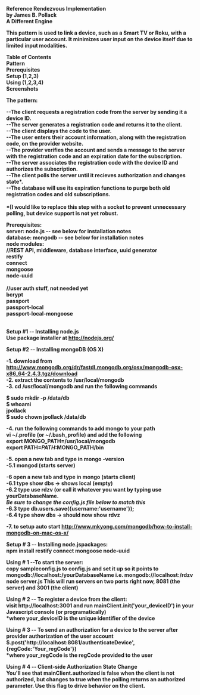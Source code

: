 <b>Reference Rendezvous Implementation<br>
by James B. Pollack<br>
A Different Engine<br>

This pattern is used to link a device, such as a Smart TV or Roku, with a particular user account.  It minimizes user input on the device itself due to limited input modalities. <br>

<b>Table of Contents</b><br>
Pattern<br>
Prerequisites<br>
Setup (1,2,3)<br>
Using (1,2,3,4)<br>
Screenshots<br>

<b>The pattern:<br>

--The client requests a registration code from the server by sending it a device ID.<br>
--The server generates a registration code and returns it to the client.<br>
--The client displays the code to the user.<br>
--The user enters their account information, along with the registration code, on the provider website.<br>
--The provider verifies the account and sends a message to the server with the registration code and an expiration date for the subscription.<br>
--The server associates the registration code with the device ID and authorizes the subscription.<br>
--The client polls the server until it recieves authorization and changes state*.<br>
--The database will use its expiration functions to purge both old registration codes and old subscriptions.<br>
<br>
*[I would like to replace this step with a socket to prevent unnecessary polling, but device support is not yet robust.<br>



<b>Prerequisites:<br></b>
server: node.js -- see below for installation notes<br>
database: mongodb -- see below for installation notes<br>
node modules: <br>
//REST API, middleware, database interface, uuid generator<br>
restify<br>
connect<br>
mongoose<br>
node-uuid<br><br>
//user auth stuff, not needed yet<br>
bcrypt<br>
passport<br>
passport-local<br>
passport-local-mongoose<br><br>



<b>Setup #1 -- Installing node.js</b><br>
Use package installer at http://nodejs.org/

<b>Setup #2 -- Installing mongoDB (OS X)

-1. download from http://www.mongodb.org/dr/fastdl.mongodb.org/osx/mongodb-osx-x86_64-2.4.3.tgz/download<br>
-2. extract the contents to /usr/local/mongodb<br>
-3. cd /usr/local/mongodb and run the following commands<br>

$ sudo mkdir -p /data/db<br>
$ whoami<br>
jpollack<br>
$ sudo chown jpollack /data/db<br>

-4. run the following commands to add mongo to your path<br>
vi ~/.profile (or ~/.bash_profile) and add the following<br>
export MONGO_PATH=/usr/local/mongodb<br>
export PATH=$PATH:$MONGO_PATH/bin

-5. open a new tab and type in mongo -version<br> 
-5.1 mongod (starts server)<br>

-6 open a new tab and type in mongo (starts client)<br> 
-6.1 type show dbs -> shows local (empty)<br>
-6.2 type use rdzv (or call it whatever you want by typing use yourDatabaseName.  <br>*Be sure to change the config.js file below to match this*<br>
-6.3 type db.users.save({username:'username'});<br>
-6.4 type show dbs -> should now show rdvz<br>

-7. to setup auto start http://www.mkyong.com/mongodb/how-to-install-mongodb-on-mac-os-x/

<b>Setup # 3 --  Installing node.jspackages:</b><br>
npm install restify connect mongoose node-uuid<br>


<b>Using # 1 --To start the server:</b><br>
copy sampleconfig.js to config.js and set it up so it points to mongodb://localhost:/yourDatabaseName i.e. mongodb://localhost:/rdzv<br>
node server.js
This will run servers on two ports right now, 8081 (the server) and 3001 (the client)

<b>Using # 2 -- To register a device from the client:</b><br>
visit http://localhost:3001 and run mainClient.init('your_deviceID') in your Javascript console (or programatically)<br>
*where your_deviceID is the unique identifier of the device<br>

<b>Using # 3 -- To send an authorization for a device to the server after provider authorization of the user account</b><br>
$.post('http://localhost:8081/authenticateDevice',{regCode:'Your_regCode'})<br>
*where your_regCode is the regCode provided to the user<br>

<b>Using # 4 -- Client-side Authorization State Change</b><br>
You'll see that mainClient.authorized is false when the client is not authorized, but changes to true when the polling returns an authorized parameter.  Use this flag to drive behavior on the client.
